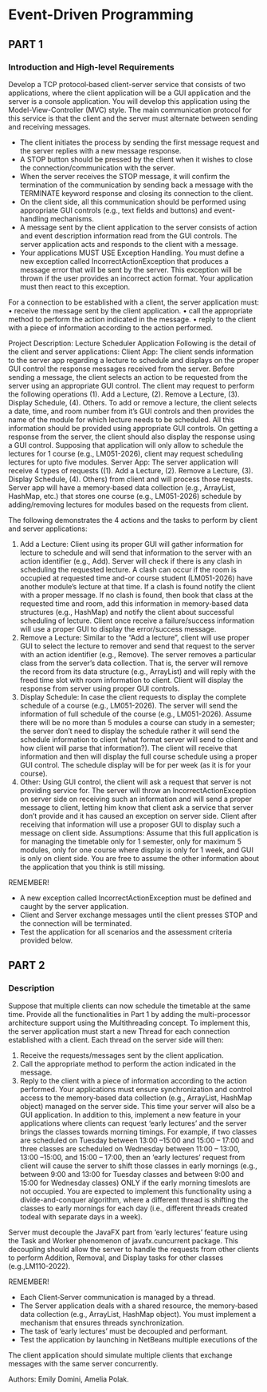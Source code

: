 # Event-Driven Programming 

## PART 1
### Introduction and High-level Requirements
Develop a TCP protocol‐based client-server service that consists of two applications, where the 
client application will be a GUI application and the server is a console application. You will 
develop this application using the Model-View-Controller (MVC) style.
The main communication protocol for this service is that the client and the server must
alternate between sending and receiving messages.
- The client initiates the process by sending the first message request and the server replies 
with a new message response.
- A STOP button should be pressed by the client when it wishes to close the
connection/communication with the server.
- When the server receives the STOP message, it will confirm the termination of the 
communication by sending back a message with the TERMINATE keyword response and 
closing its connection to the client.
- On the client side, all this communication should be performed using appropriate GUI controls 
(e.g., text fields and buttons) and event-handling mechanisms.
- A message sent by the client application to the server consists of action and event description 
information read from the GUI controls. The server application acts and responds to the client 
with a message.
- Your applications MUST USE Exception Handling. You must define a new exception called 
IncorrectActionException that produces a message error that will be sent by the server. This 
exception will be thrown if the user provides an incorrect action format. Your application must 
then react to this exception.

For a connection to be established with a client, the server application must:
• receive the message sent by the client application.
• call the appropriate method to perform the action indicated in the message.
• reply to the client with a piece of information according to the action performed.

Project Description: Lecture Scheduler Application
Following is the detail of the client and server applications:
Client App: The client sends information to the server app regarding a lecture to schedule and 
displays on the proper GUI control the response messages received from the server. Before 
sending a message, the client selects an action to be requested from the server using an 
appropriate GUI control. The client may request to perform the following operations (1). Add a 
Lecture, (2). Remove a Lecture, (3). Display Schedule, (4). Others. To add or remove a lecture, the 
client selects a date, time, and room number from it’s GUI controls and then provides the name 
of the module for which lecture needs to be scheduled. All this information should be provided 
using appropriate GUI controls. On getting a response from the server, the client should also 
display the response using a GUI control. Supposing that application will only allow to schedule 
the lectures for 1 course (e.g., LM051-2026), client may request scheduling lectures for upto five 
modules.
Server App: The server application will receive 4 types of requests ((1). Add a Lecture, (2). 
Remove a Lecture, (3). Display Schedule, (4). Others) from client and will process those requests. 
Server app will have a memory‐based data collection (e.g., ArrayList, HashMap, etc.) that stores 
one course (e.g., LM051-2026) schedule by adding/removing lectures for modules based on the 
requests from client.

The following demonstrates the 4 actions and the tasks to perform by client and server 
applications:
1. Add a Lecture: Client using its proper GUI will gather information for lecture to schedule
and will send that information to the server with an action identifier (e.g., Add). Server will 
check if there is any clash in scheduling the requested lecture. A clash can occur if the room
is occupied at requested time and-or course student (LM051-2026) have another module’s 
lecture at that time. If a clash is found notify the client with a proper message. If no clash is 
found, then book that class at the requested time and room, add this information in 
memory‐based data structures (e.g., HashMap) and notify the client about successful 
scheduling of lecture. Client once receive a failure/success information will use a proper GUI 
to display the error/success message.
2. Remove a Lecture: Similar to the “Add a lecture”, client will use proper GUI to select the lecture to 
remover and send that request to the server with an action identifier (e.g., Remove). The server 
removes a particular class from the server’s data collection. That is, the server will remove 
the record from its data structure (e.g., ArrayList) and will reply with the freed time slot with 
room information to client. Client will display the response from server using proper GUI 
controls.
3. Display Schedule: In case the client requests to display the complete schedule of a course 
(e.g., LM051-2026). The server will send the information of full schedule of the course (e.g., 
LM051-2026). Assume there will be no more than 5 modules a course can study in a 
semester; the server don’t need to display the schedule rather it will send the schedule 
information to client (what format server will send to client and how client will parse that 
information?). The client will receive that information and then will display the full course 
schedule using a proper GUI control. The schedule display will be for per week (as it is for your course).
4. Other: Using GUI control, the client will ask a request that server is not providing service for. 
The server will throw an IncorrectActionException on server side on receiving such an 
information and will send a proper message to client, letting him know that client ask a 
service that server don’t provide and it has caused an exception on server side. Client after 
receiving that information will use a proposer GUI to display such a message on client side.
Assumptions: Assume that this full application is for managing the timetable only for 1 semester, only 
for maximum 5 modules, only for one course where display is only for 1 week, and GUI is only on client 
side. You are free to assume the other information about the application that you think is still missing.

REMEMBER!
- A new exception called IncorrectActionException must be defined and caught
by the server application.
- Client and Server exchange messages until the client presses STOP and the
connection will be terminated.
- Test the application for all scenarios and the assessment criteria provided below.


## PART 2
### Description
Suppose that multiple clients can now schedule the timetable at the same time. Provide all 
the functionalities in Part 1 by adding the multi-processor architecture support using the 
Multithreading concept. To implement this, the server application must start a new Thread for 
each connection established with a client. Each thread on the server side will then:
1. Receive the requests/messages sent by the client application.
2. Call the appropriate method to perform the action indicated in the message.
3. Reply to the client with a piece of information according to the action performed.
Your applications must ensure synchronization and control access to the memory‐based data
collection (e.g., ArrayList, HashMap object) managed on the server side. This time your server will 
also be a GUI application.
In addition to this, implement a new feature in your applications where clients can request ‘early
lectures’ and the server brings the classes towards morning timings. For example, if two classes 
are scheduled on Tuesday between 13:00 –15:00 and 15:00 – 17:00 and three classes are 
scheduled on Wednesday between 11:00 – 13:00, 13:00 –15:00, and 15:00 – 17:00, then an 
‘early lectures’ request from client will cause the server to shift those classes in early mornings 
(e.g., between 9:00 and 13:00 for Tuesday classes and between 9:00 and 15:00 for Wednesday
classes) ONLY if the early morning timeslots are not occupied.
You are expected to implement this functionality using a divide-and-conquer algorithm, where a
different thread is shifting the classes to early mornings for each day (i.e., different threads 
created todeal with separate days in a week).

Server must decouple the JavaFX part from ‘early lectures’ feature using the Task and Worker
phenomenon of javafx.cuncurrent package. This decoupling should allow the server to 
handle the requests from other clients to perform Addition, Removal, and Display tasks for 
other classes (e.g.,LM110-2022).

REMEMBER!
- Each Client‐Server communication is managed by a thread.
- The Server application deals with a shared resource, the memory‐based
data collection (e.g., ArrayList, HashMap object). You must implement a
mechanism that ensures threads synchronization.
- The task of ‘early lectures’ must be decoupled and performant.
- Test the application by launching in NetBeans multiple executions of the

The client application should simulate multiple clients that exchange messages
with the same server concurrently.


Authors: Emily Domini, Amelia Polak.
